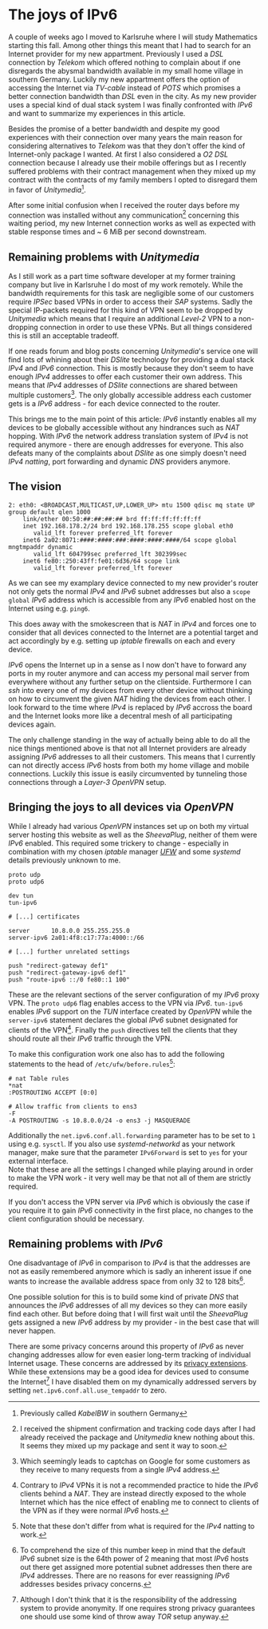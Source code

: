 # The joys of IPv6

A couple of weeks ago I moved to Karlsruhe where I will study Mathematics starting this fall. Among other things this meant that I had to search for an Internet provider for my new appartment. Previously I used a _DSL_ connection by _Telekom_ which offered nothing to complain about if one disregards the abysmal bandwidth available in my small home village in southern Germany. Luckily my new appartment offers the option of accessing the Internet via _TV-cable_ instead of _POTS_ which promises a better connection bandwidth than _DSL_ even in the city. As my new provider uses a special kind of dual stack system I was finally confronted with _IPv6_ and want to summarize my experiences in this article.

Besides the promise of a better bandwidth and despite my good experiences with their connection over many years the main reason for considering alternatives to _Telekom_ was that they don't offer the kind of Internet-only package I wanted. At first I also considered a _O2_ _DSL_ connection because I already use their mobile offerings but as I recently suffered problems with their contract management when they mixed up my contract with the contracts of my family members I opted to disregard them in favor of _Unitymedia_[^0].

After some initial confusion when I received the router days before my connection was installed without any communication[^1] concerning this waiting period, my new Internet connection works as well as expected with stable response times and ~ 6 MiB per second downstream.

## Remaining problems with _Unitymedia_

As I still work as a part time software developer at my former training company but live in Karlsruhe I do most of my work remotely. While the bandwidth requirements for this task are negligible some of our customers require _IPSec_ based VPNs in order to access their _SAP_ systems. Sadly the special IP-packets required for this kind of VPN seem to be dropped by _Unitymedia_ which means that I require an additional _Level-2_ VPN to a non-dropping connection in order to use these VPNs. But all things considered this is still an acceptable tradeoff.

If one reads forum and blog posts concerning _Unitymedia_'s service one will find lots of whining about their _DSlite_ technology for providing a dual stack _IPv4_ and _IPv6_ connection. This is mostly because they don't seem to have enough _IPv4_ addresses to offer each customer their own address. This means that _IPv4_ addresses of _DSlite_ connections are shared between multiple customers[^2]. The only globally accessible address each customer gets is a _IPv6_ address - for each device connected to the router.

This brings me to the main point of this article: _IPv6_ instantly enables all my devices to be globally accessible without any hindrances such as _NAT_ hopping. With _IPv6_ the network address translation system of _IPv4_ is not required anymore - there are enough addresses for everyone. This also defeats many of the complaints about _DSlite_ as one simply doesn't need _IPv4_ _natting_, port forwarding and dynamic _DNS_ providers anymore.

## The vision

	2: eth0: <BROADCAST,MULTICAST,UP,LOWER_UP> mtu 1500 qdisc mq state UP group default qlen 1000
		link/ether 00:50:##:##:##:## brd ff:ff:ff:ff:ff:ff
		inet 192.168.178.2/24 brd 192.168.178.255 scope global eth0
		   valid_lft forever preferred_lft forever
		inet6 2a02:8071:####:####:###:####:####:####/64 scope global mngtmpaddr dynamic 
		   valid_lft 604799sec preferred_lft 302399sec
		inet6 fe80::250:43ff:fe01:6d36/64 scope link 
		   valid_lft forever preferred_lft forever

As we can see my examplary device connected to my new provider's router not only gets the normal _IPv4_ and _IPv6_ subnet addresses but also a `scope global` _IPv6_ address which is accessible from any _IPv6_ enabled host on the Internet using e.g. `ping6`.

This does away with the smokescreen that is _NAT_ in _IPv4_ and forces one to consider that all devices connected to the Internet are a potential target and act accordingly by e.g. setting up _iptable_ firewalls on each and every device.

_IPv6_ opens the Internet up in a sense as I now don't have to forward any ports in my router anymore and can access my personal mail server from everywhere without any further setup on the clientside. Furthermore I can _ssh_ into every one of my devices from every other device without thinking on how to circumvent the given _NAT_ hiding the devices from each other. I look forward to the time where _IPv4_ is replaced by _IPv6_ accross the board and the Internet looks more like a decentral mesh of all participating devices again.

The only challenge standing in the way of actually being able to do all the nice things mentioned above is that not all Internet providers are already assigning _IPv6_ addresses to all their customers. This means that I currently can not directly access _IPv6_ hosts from both my home village and mobile connections. Luckily this issue is easily circumvented by tunneling those connections through a _Layer-3_ _OpenVPN_ setup.

## Bringing the joys to all devices via _OpenVPN_

While I already had various _OpenVPN_ instances set up on both my virtual server hosting this website as well as the _SheevaPlug_, neither of them were _IPv6_ enabled. This required some trickery to change - especially in combination with my chosen _iptable_ manager _[UFW]_ and some _systemd_ details previously unknown to me.

	proto udp
	proto udp6
	
	dev tun
	tun-ipv6
	
	# [...] certificates
	
	server      10.8.0.0 255.255.255.0
	server-ipv6 2a01:4f8:c17:77a:4000::/66
	
	# [...] further unrelated settings
	
	push "redirect-gateway def1"
	push "redirect-gateway-ipv6 def1"
	push "route-ipv6 ::/0 fe80::1 100"

These are the relevant sections of the server configuration of my _IPv6_ proxy VPN. The `proto udp6` flag enables access to the VPN via _IPv6_. `tun-ipv6` enables _IPv6_ support on the _TUN_ interface created by _OpenVPN_ while the `server-ipv6` statement declares the global _IPv6_ subnet designated for clients of the VPN[^3]. Finally the `push` directives tell the clients that they should route all their _IPv6_ traffic through the VPN.

To make this configuration work one also has to add the following statements to the head of `/etc/ufw/before.rules`[^4]:

	# nat Table rules
	*nat
	:POSTROUTING ACCEPT [0:0]

	# Allow traffic from clients to ens3
	-F
	-A POSTROUTING -s 10.8.0.0/24 -o ens3 -j MASQUERADE

Additionally the `net.ipv6.conf.all.forwarding` parameter has to be set to `1` using e.g. `sysctl`. If you also use _systemd-networkd_ as your network manager, make sure that the parameter `IPv6Forward` is set to `yes` for your external interface.  
Note that these are all the settings I changed while playing around in order to make the VPN work - it very well may be that not all of them are strictly required.

If you don't access the VPN server via _IPv6_ which is obviously the case if you require it to gain _IPv6_ connectivity in the first place, no changes to the client configuration should be necessary.

## Remaining problems with _IPv6_

One disadvantage of _IPv6_ in comparison to _IPv4_ is that the addresses are not as easily remembered anymore which is sadly an inherent issue if one wants to increase the available address space from only 32 to 128 bits[^5].

One possible solution for this is to build some kind of private _DNS_ that announces the _IPv6_ addresses of all my devices so they can more easily find each other. But before doing that I will first wait until the _SheevaPlug_ gets assigned a new _IPv6_ address by my provider - in the best case that will never happen.

There are some privacy concerns around this property of _IPv6_ as never changing addresses allow for even easier long-term tracking of individual Internet usage. These concerns are addressed by its [privacy extensions]. While these extensions may be a good idea for devices used to consume the Internet[^6] I have disabled them on my dynamically addressed servers by setting `net.ipv6.conf.all.use_tempaddr` to zero.

[^0]: Previously called _KabelBW_ in southern Germany
[^1]: I received the shipment confirmation and tracking code days after I had already received the package and _Unitymedia_ knew nothing about this. It seems they mixed up my package and sent it way to soon.
[^2]: Which seemingly leads to captchas on Google for some customers as they receive to many requests from a single _IPv4_ address.
[^3]: Contrary to _IPv4_ VPNs it is not a recommended practice to hide the _IPv6_ clients behind a _NAT_. They are instead directly exposed to the whole Internet which has the nice effect of enabling me to connect to clients of the VPN as if they were normal _IPv6_ hosts.
[^4]: Note that these don't differ from what is required for the _IPv4_ natting to work.
[^5]: To comprehend the size of this number keep in mind that the default _IPv6_ subnet size is the 64th power of 2 meaning that most _IPv6_ hosts out there get assigned more potential subnet addresses then there are _IPv4_ addresses. There are no reasons for ever reassigning _IPv6_ addresses besides privacy concerns.
[^6]: Although I don't think that it is the responsibility of the addressing system to provide anonymity. If one requires strong privacy guarantees one should use some kind of throw away _TOR_ setup anyway.

[UFW]: https://launchpad.net/ufw
[privacy extensions]: https://wiki.archlinux.org/index.php/IPv6#Privacy_extensions

